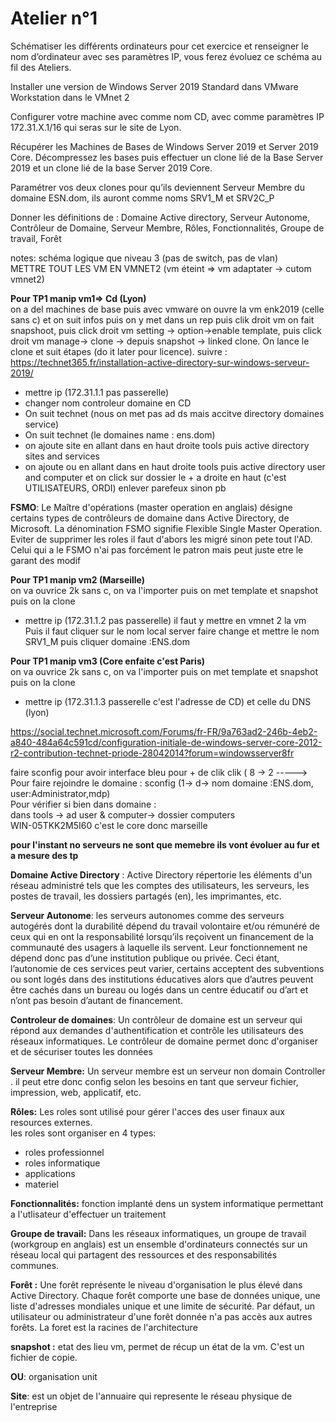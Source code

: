 
# Atelier n°1

Schématiser les différents ordinateurs pour cet exercice et renseigner le nom d’ordinateur avec ses paramètres IP, vous ferez évoluez ce schéma au fil des Ateliers.</br>

Installer une version de Windows Server 2019  Standard dans VMware Workstation dans le VMnet 2 </br>

Configurer votre machine avec comme nom CD, avec comme paramètres IP 172.31.X.1/16 qui seras sur le site de Lyon. </br>

Récupérer les Machines de Bases de Windows Server 2019 et Server 2019 Core. Décompressez les bases puis effectuer un clone lié de la Base Server 2019 et un clone lié de la base Server 2019 Core.</br>

Paramétrer vos deux clones pour qu’ils deviennent Serveur Membre du domaine ESN.dom, ils auront comme noms SRV1_M et SRV2C_P</br>

Donner les définitions de : Domaine Active directory, Serveur Autonome, Contrôleur de Domaine, Serveur Membre, Rôles, Fonctionnalités, Groupe de travail, Forêt</br>


notes: schéma logique que niveau 3 (pas de switch, pas de vlan)</br>
METTRE TOUT LES VM EN VMNET2 (vm éteint => vm adaptater -> cutom vmnet2)</br>

**Pour TP1 manip vm1=> Cd (Lyon)**</br>
on a del machines de base puis avec vmware on ouvre la vm enk2019 (celle sans c) et on suit infos puis on y met dans un rep
puis clik droit vm on fait snapshoot, puis click droit vm setting -> option->enable template, puis click droit vm manage-> clone -> depuis snapshot -> linked clone.
On lance le clone et suit étapes (do it later pour licence).
suivre : https://technet365.fr/installation-active-directory-sur-windows-serveur-2019/
  - mettre ip (172.31.1.1 pas passerelle)
  - changer nom controleur domaine en CD
  - On suit technet (nous on met pas ad ds mais accitve directory domaines service)
  - On suit technet (le domaines name : ens.dom)
  - on ajoute site en allant dans en haut droite tools puis active directory sites and services
  - on ajoute ou en allant dans en haut droite tools puis active directory user and computer et on click sur dossier le + a droite en haut (c'est UTILISATEURS, ORDI)
enlever parefeux sinon pb  


**FSMO**: Le Maître d'opérations (master operation en anglais) désigne certains types de contrôleurs de domaine dans Active Directory, de Microsoft. La dénomination FSMO signifie Flexible Single Master Operation.   
Eviter de supprimer les roles il faut d'abors les migré sinon pete tout l'AD. Celui qui a le FSMO n'ai pas forcément le patron mais peut juste etre le garant des modif
  
 **Pour TP1 manip vm2 (Marseille)** </br>
on va ouvrice 2k sans c, on va l'importer puis on met template et snapshot puis on la clone
 - mettre ip (172.31.1.2 pas passerelle)
 il faut y mettre en vmnet 2 la vm
 Puis il faut cliquer sur le nom local server faire change et mettre le nom SRV1_M puis cliquer domaine :ENS.dom
 


**Pour TP1 manip vm3 (Core enfaite c'est Paris)**</br>
on va ouvrice 2k sans c, on va l'importer puis on met template et snapshot puis on la clone
 - mettre ip (172.31.1.3 passerelle c'est l'adresse de CD) et celle du DNS (lyon)

https://social.technet.microsoft.com/Forums/fr-FR/9a763ad2-246b-4eb2-a840-484a64c591cd/configuration-initiale-de-windows-server-core-2012-r2-contribution-technet-priode-28042014?forum=windowsserver8fr 

faire sconfig pour avoir interface bleu pour + de clik clik ( 8 -> 2 -----> </br>
Pour faire rejoindre le domaine : sconfig (1-> d-> nom domaine :ENS.dom, user:Administrator,mdp) </br>
Pour vérifier si bien dans domaine : </br>
dans tools -> ad user & computer-> dossier computers </br>
WIN-05TKK2M5I60 c'est le core donc marseille </br>




**pour l'instant no serveurs ne sont que memebre ils vont évoluer au fur et a mesure des tp**


**Domaine Active Directory** : Active Directory répertorie les éléments d'un réseau administré tels que les comptes des utilisateurs, les serveurs, les postes de travail,
les dossiers partagés (en), les imprimantes, etc.

**Serveur Autonome**: les serveurs autonomes comme des serveurs autogérés dont la durabilité dépend du travail volontaire et/ou rémunéré de ceux qui en ont la responsabilité 
lorsqu’ils reçoivent un financement de la communauté des usagers à laquelle ils servent. Leur fonctionnement ne dépend donc pas d’une institution publique ou privée.
Ceci étant, l’autonomie de ces services peut varier, certains acceptent des subventions ou sont logés dans des institutions éducatives alors que d’autres peuvent être cachés 
dans un bureau ou logés dans un centre éducatif ou d’art et n’ont pas besoin d’autant de financement.

**Controleur de domaines**: Un contrôleur de domaine est un serveur qui répond aux demandes d'authentification et contrôle les utilisateurs des réseaux informatiques. 
Le contrôleur de domaine permet donc d'organiser et de sécuriser toutes les données

**Serveur Membre:** Un serveur membre est un serveur  non domain Controller . il peut etre donc config selon les besoins en tant que serveur fichier, impression, web, applicatif, etc.

**Rôles:** Les roles sont utilisé pour gérer l'acces des user finaux aux resources externes.</br>
les roles sont organiser en 4 types: </br>
 - roles professionnel </br>
 - roles informatique </br>
 - applications </br>
 - materiel </br>

**Fonctionnalités:** fonction implanté dens un system informatique permettant a l'utlisateur d'effectuer un traitement

**Groupe de travail:** Dans les réseaux informatiques, un groupe de travail (workgroup en anglais) est un ensemble d'ordinateurs connectés sur un réseau local qui partagent des 
ressources et des responsabilités communes.

**Forêt :** Une forêt représente le niveau d'organisation le plus élevé dans Active Directory.
Chaque forêt comporte une base de données unique, une liste d'adresses mondiales unique et une limite de sécurité. Par défaut, un utilisateur ou administrateur d'une forêt 
donnée n'a pas accès aux autres forêts.
La foret est la racines de l'architecture 

**snapshot :** etat des lieu vm, permet de récup un état de la vm. C'est un fichier de copie.

**OU**: organisation unit

**Site**: est un objet de l'annuaire qui represente le réseau physique de l'entreprise



